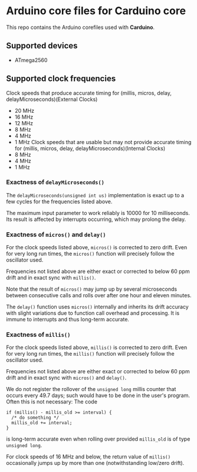 # Arduino core files for Carduino core

This repo contains the Arduino corefiles used with **Carduino**.


## Supported devices

* ATmega2560


## Supported clock frequencies

Clock speeds that produce accurate timing for (millis,
micros, delay, delayMicroseconds)(External Clocks)
* 20 MHz
* 16 MHz
* 12 MHz
* 8 MHz
* 4 MHz
* 1 MHz
Clock speeds that are usable but may not provide accurate timing for (millis,
micros, delay, delayMicroseconds)(Internal Clocks)
* 8 MHz
* 4 MHz
* 1 MHz



### Exactness of `delayMicroseconds()`

The `delayMicroseconds(unsigned int us)` implementation is exact up to a few
cycles for the frequencies listed above.

The maximum input parameter to work reliably is 10000 for 10 milliseconds.
Its result is affected by interrupts occurring, which may prolong the delay.


### Exactness of `micros()` and `delay()`

For the clock speeds listed above, `micros()` is corrected to zero drift.
Even for very long run times, the `micros()` function will precisely follow the
oscillator used.

Frequencies not listed above are either exact or corrected to below 60 ppm drift
and in exact sync with `millis()`.

Note that the result of `micros()` may jump up by several microseconds between
consecutive calls and rolls over after one hour and eleven minutes.

The `delay()` function uses `micros()` internally and inherits its drift accuracy
with slight variations due to function call overhead and processing.
It is immune to interrupts and thus long-term accurate.


### Exactness of `millis()`

For the clock speeds listed above, `millis()` is corrected to zero drift.
Even for very long run times, the `millis()` function will precisely follow the
oscillator used.

Frequencies not listed above are either exact or corrected to below 60 ppm drift
and in exact sync with `micros()` and `delay()`.

We do not register the rollover of the `unsigned long` millis counter that
occurs every 49.7 days; such would have to be done in the user's program.
Often this is not necessary:  The code

    if (millis() - millis_old >= interval) {
      /* do something */
      millis_old += interval;
    }

is long-term accurate even when rolling over provided `millis_old` is of type
`unsigned long`.

For clock speeds of 16 MHz and below, the return value of `millis()`
occasionally jumps up by more than one (notwithstanding low/zero drift).
